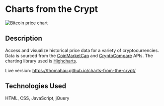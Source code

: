 # Charts from the Crypt
![Bitcoin price chart](https://s17.postimg.org/ao0hkzskv/charts_from_the_crypt_screenshot.jpg "Bitcoin price chart")

## Description
Access and visualize historical price data for a variety of cryptocurrencies. Data is sourced from the [CoinMarketCap](https://coinmarketcap.com/api/) and [CryptoCompare](https://min-api.cryptocompare.com/) APIs. The charting library used is [Highcharts](https://www.highcharts.com/).

Live version: https://thomahau.github.io/charts-from-the-crypt/

## Technologies Used
HTML, CSS, JavaScript, jQuery
